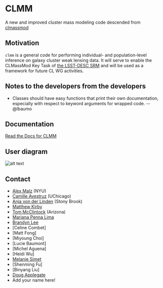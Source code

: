 # CLMM

A new and improved cluster mass modeling code descended from [clmassmod](https://github.com/LSSTDESC/clmassmod)

## Motivation

`clmm` is a general code for performing individual- and population-level inference on galaxy cluster weak lensing data.  It will serve to enable the CLMassMod Key Task of [the LSST-DESC SRM](http://lsst-desc.org/sites/default/files/DESC_SRM_V1_1.pdf) and will be used as a framework for future CL WG activities.

## Notes to the developers from the developers

* Classes should have easy functions that print their own documentation, especially with respect to keyword arguments for wrapped code.  --@lbaumo

## Documentation

[Read the Docs for CLMM](https://clmm.readthedocs.io/en/latest/index.html)

## User diagram

![alt text](https://docs.google.com/drawings/d/e/2PACX-1vTW-znFgWbhgJZBFIyLNvv1oJzFa7FJHpi1o3_KHfV99pB4DDk3iiWxjdSCUPl1OG3zeiW9QxPQaYpe/pub?w=1477&h=1040)

## Contact

* [Alex Malz](https://github.com/aimalz) (NYU)
* [Camille Avestruz](https://github.com/cavestruz) (UChicago)
* [Anja von der Linden](https://github.com/anjavdl) (Stony Brook)
* [Matthew Kirby](https://github.com/matthewkirby)
* [Tom McClintock](https://github.com/tmcclintock) (Arizona)
* [Mariana Penna Lima](https://github.com/pennalima)
* [Brandyn Lee](https://github.com/brandynlee)
* [Celine Combet]
* [Matt Fong]
* [Miyoung Choi]
* [Lucie Baumont]
* [Michel Aguena]
* [Heidi Wu]
* [Melanie Simet](https://github.com/msimet)
* [Shenming Fu]
* [Binyang Liu]
* [Doug Applegate](https://github.com/deapplegate)
* Add your name here!
